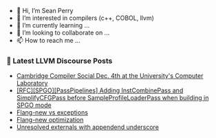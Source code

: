 - 👋 Hi, I’m Sean Perry
- 👀 I’m interested in compilers (c++, COBOL, llvm)
- 🌱 I’m currently learning ...
- 💞️ I’m looking to collaborate on ...
- 📫 How to reach me ...

<!---
s66perry/s66perry is a ✨ special ✨ repository because its `README.md` (this file) appears on your GitHub profile.
You can click the Preview link to take a look at your changes.
--->
### 📕 Latest LLVM Discourse Posts

<!-- DISCOURSE-LLVM:START -->
- [Cambridge Compiler Social Dec. 4th at the University&#39;s Computer Laboratory](https://discourse.llvm.org/t/cambridge-compiler-social-dec-4th-at-the-universitys-computer-laboratory/83343#post_1)
- [[RFC][SPGO][PassPipelines] Adding InstCombinePass and SimplifyCFGPass before SampleProfileLoaderPass when building in SPGO mode](https://discourse.llvm.org/t/rfc-spgo-passpipelines-adding-instcombinepass-and-simplifycfgpass-before-sampleprofileloaderpass-when-building-in-spgo-mode/83340#post_1)
- [Flang-new vs exceptions](https://discourse.llvm.org/t/flang-new-vs-exceptions/83338#post_1)
- [Flang-new optimization](https://discourse.llvm.org/t/flang-new-optimization/83337#post_1)
- [Unresolved externals with appendend underscore](https://discourse.llvm.org/t/unresolved-externals-with-appendend-underscore/83305#post_12)
<!-- DISCOURSE-LLVM:END -->
